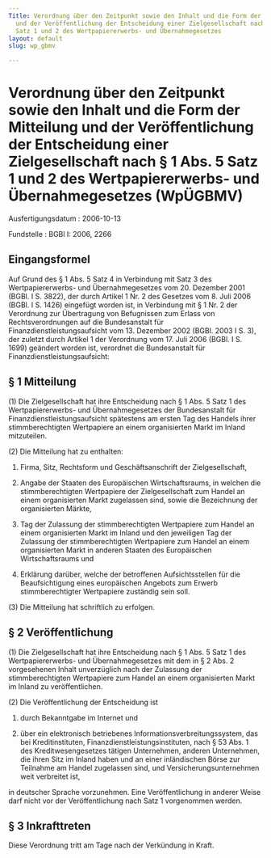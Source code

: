 ```yaml
---
Title: Verordnung über den Zeitpunkt sowie den Inhalt und die Form der Mitteilung
  und der Veröffentlichung der Entscheidung einer Zielgesellschaft nach § 1 Abs. 5
  Satz 1 und 2 des Wertpapiererwerbs- und Übernahmegesetzes
layout: default
slug: wp_gbmv

---
```


# Verordnung über den Zeitpunkt sowie den Inhalt und die Form der Mitteilung und der Veröffentlichung der Entscheidung einer Zielgesellschaft nach § 1 Abs. 5 Satz 1 und 2 des Wertpapiererwerbs- und Übernahmegesetzes (WpÜGBMV)

Ausfertigungsdatum
:   2006-10-13

Fundstelle
:   BGBl I: 2006, 2266



## Eingangsformel

Auf Grund des § 1 Abs. 5 Satz 4 in Verbindung mit Satz 3 des
Wertpapiererwerbs- und Übernahmegesetzes vom 20. Dezember 2001 (BGBl.
I S. 3822), der durch Artikel 1 Nr. 2 des Gesetzes vom 8. Juli 2006
(BGBl. I S. 1426) eingefügt worden ist, in Verbindung mit § 1 Nr. 2
der Verordnung zur Übertragung von Befugnissen zum Erlass von
Rechtsverordnungen auf die Bundesanstalt für
Finanzdienstleistungsaufsicht vom 13. Dezember 2002 (BGBl. 2003 I S.
3), der zuletzt durch Artikel 1 der Verordnung vom 17. Juli 2006
(BGBl. I S. 1699) geändert worden ist, verordnet die Bundesanstalt für
Finanzdienstleistungsaufsicht:


## § 1 Mitteilung

(1) Die Zielgesellschaft hat ihre Entscheidung nach § 1 Abs. 5 Satz 1
des Wertpapiererwerbs- und Übernahmegesetzes der Bundesanstalt für
Finanzdienstleistungsaufsicht spätestens am ersten Tag des Handels
ihrer stimmberechtigten Wertpapiere an einem organisierten Markt im
Inland mitzuteilen.

(2) Die Mitteilung hat zu enthalten:

1.  Firma, Sitz, Rechtsform und Geschäftsanschrift der Zielgesellschaft,


2.  Angabe der Staaten des Europäischen Wirtschaftsraums, in welchen die
    stimmberechtigten Wertpapiere der Zielgesellschaft zum Handel an einem
    organisierten Markt zugelassen sind, sowie die Bezeichnung der
    organisierten Märkte,


3.  Tag der Zulassung der stimmberechtigten Wertpapiere zum Handel an
    einem organisierten Markt im Inland und den jeweiligen Tag der
    Zulassung der stimmberechtigten Wertpapiere zum Handel an einem
    organisierten Markt in anderen Staaten des Europäischen
    Wirtschaftsraums und


4.  Erklärung darüber, welche der betroffenen Aufsichtsstellen für die
    Beaufsichtigung eines europäischen Angebots zum Erwerb
    stimmberechtigter Wertpapiere zuständig sein soll.




(3) Die Mitteilung hat schriftlich zu erfolgen.


## § 2 Veröffentlichung

(1) Die Zielgesellschaft hat ihre Entscheidung nach § 1 Abs. 5 Satz 1
des Wertpapiererwerbs- und Übernahmegesetzes mit dem in § 2 Abs. 2
vorgesehenen Inhalt unverzüglich nach der Zulassung der
stimmberechtigten Wertpapiere zum Handel an einem organisierten Markt
im Inland zu veröffentlichen.

(2) Die Veröffentlichung der Entscheidung ist

1.  durch Bekanntgabe im Internet und


2.  über ein elektronisch betriebenes Informationsverbreitungssystem, das
    bei Kreditinstituten, Finanzdienstleistungsinstituten, nach § 53 Abs.
    1 des Kreditwesengesetzes tätigen Unternehmen, anderen Unternehmen,
    die ihren Sitz im Inland haben und an einer inländischen Börse zur
    Teilnahme am Handel zugelassen sind, und Versicherungsunternehmen weit
    verbreitet ist,



in deutscher Sprache vorzunehmen. Eine Veröffentlichung in anderer
Weise darf nicht vor der Veröffentlichung nach Satz 1 vorgenommen
werden.


## § 3 Inkrafttreten

Diese Verordnung tritt am Tage nach der Verkündung in Kraft.

